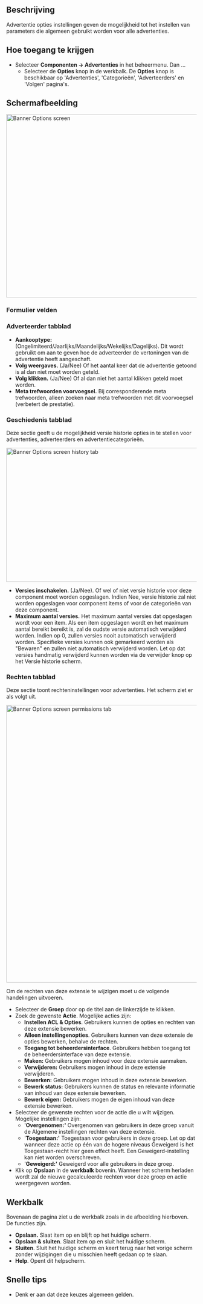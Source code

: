<!-- Filename: Help4.x:Banners:_Options / Display title: Advertenties: Opties -->

## Beschrijving

Advertentie opties instellingen geven de mogelijkheid tot het instellen
van parameters die algemeen gebruikt worden voor alle advertenties.

## Hoe toegang te krijgen

- Selecteer **Componenten → Advertenties** in het beheermenu. Dan
  ...
  - Selecteer de **Opties** knop in de werkbalk. De **Opties** knop is
    beschikbaar op 'Advertenties', 'Categorieën', 'Adverteerders' en
    'Volgen' pagina's.

## Schermafbeelding

<img
src="https://docs.joomla.org/images/thumb/9/94/Help-4x-Banner-Options-screen-nl.png/800px-Help-4x-Banner-Options-screen-nl.png"
decoding="async"
srcset="https://docs.joomla.org/images/thumb/9/94/Help-4x-Banner-Options-screen-nl.png/1200px-Help-4x-Banner-Options-screen-nl.png 1.5x, https://docs.joomla.org/images/9/94/Help-4x-Banner-Options-screen-nl.png 2x"
data-file-width="1264" data-file-height="764" width="800" height="484"
alt="Banner Options screen" />

### Formulier velden

### Adverteerder tabblad

- **Aankooptype:**
  (Ongelimiteerd/Jaarlijks/Maandelijks/Wekelijks/Dagelijks). Dit wordt
  gebruikt om aan te geven hoe de adverteerder de vertoningen van de
  advertentie heeft aangeschaft.
- **Volg weergaves.** (Ja/Nee) Of het aantal keer dat de advertentie
  getoond is al dan niet moet worden geteld.
- **Volg klikken.** (Ja/Nee) Of al dan niet het aantal klikken geteld
  moet worden.
- **Meta trefwoorden voorvoegsel.** Bij corresponderende meta
  trefwoorden, alleen zoeken naar meta trefwoorden met dit voorvoegsel
  (verbetert de prestatie).

### Geschiedenis tabblad

Deze sectie geeft u de mogelijkheid versie historie opties in te stellen
voor advertenties, adverteerders en advertentiecategorieën.

<img
src="https://docs.joomla.org/images/thumb/c/c1/Help-4x-Banner-Options-screen-history-tab-nl.png/800px-Help-4x-Banner-Options-screen-history-tab-nl.png"
decoding="async"
srcset="https://docs.joomla.org/images/c/c1/Help-4x-Banner-Options-screen-history-tab-nl.png 1.5x"
data-file-width="912" data-file-height="404" width="800" height="354"
alt="Banner Options screen history tab" />

- **Versies inschakelen.** (Ja/Nee). Of wel of niet versie historie voor
  deze component moet worden opgeslagen. Indien Nee, versie historie zal
  niet worden opgeslagen voor component items of voor de categorieën van
  deze component.
- **Maximum aantal versies.** Het maximum aantal versies dat opgeslagen
  wordt voor een item. Als een item opgeslagen wordt en het maximum
  aantal bereikt bereikt is, zal de oudste versie automatisch verwijderd
  worden. Indien op 0, zullen versies nooit automatisch verwijderd
  worden. Specifieke versies kunnen ook gemarkeerd worden als "Bewaren"
  en zullen niet automatisch verwijderd worden. Let op dat versies
  handmatig verwijderd kunnen worden via de verwijder knop op het
  Versie
  historie
  scherm.

### Rechten tabblad

Deze sectie toont rechteninstellingen voor advertenties. Het scherm ziet
er als volgt uit.

<img
src="https://docs.joomla.org/images/thumb/b/b5/Help-4x-Banner-Options-screen-permissions-tab-nl.png/800px-Help-4x-Banner-Options-screen-permissions-tab-nl.png"
decoding="async"
srcset="https://docs.joomla.org/images/b/b5/Help-4x-Banner-Options-screen-permissions-tab-nl.png 1.5x"
data-file-width="906" data-file-height="830" width="800" height="733"
alt="Banner Options screen permissions tab" />

Om de rechten van deze extensie te wijzigen moet u de volgende
handelingen uitvoeren.

- Selecteer de **Groep** door op de titel aan de linkerzijde te klikken.
- Zoek de gewenste **Actie**. Mogelijke acties zijn:
  - **Instellen ACL & Opties**. Gebruikers kunnen de opties en rechten
    van deze extensie bewerken.
  - **Alleen instellingenopties**. Gebruikers kunnen van deze extensie
    de opties bewerken, behalve de rechten.
  - **Toegang tot beheerdersinterface**. Gebruikers hebben toegang tot
    de beheerdersinterface van deze extensie.
  - **Maken:** Gebruikers mogen inhoud voor deze extensie aanmaken.
  - **Verwijderen:** Gebruikers mogen inhoud in deze extensie
    verwijderen.
  - **Bewerken:** Gebruikers mogen inhoud in deze extensie bewerken.
  - **Bewerk status:** Gebruikers kunnen de status en relevante
    informatie van inhoud van deze extensie bewerken.
  - **Bewerk eigen:** Gebruikers mogen de eigen inhoud van deze extensie
    bewerken.
- Selecteer de gewenste rechten voor de actie die u wilt wijzigen.
  Mogelijke instellingen zijn:
  - '**Overgenomen:'** Overgenomen van gebruikers in deze groep vanuit
    de Algemene instellingen rechten van deze extensie.
  - '**Toegestaan:'** Toegestaan voor gebruikers in deze groep. Let op
    dat wanneer deze actie op één van de hogere niveaus Geweigerd is het
    Toegestaan-recht hier geen effect heeft. Een Geweigerd-instelling
    kan niet worden overschreven.
  - '**Geweigerd:'** Geweigerd voor alle gebruikers in deze groep.
- Klik op **Opslaan** in de **werkbalk** bovenin. Wanneer het scherm
  herladen wordt zal de nieuwe gecalculeerde rechten voor deze groep en
  actie weergegeven worden.

## Werkbalk

Bovenaan de pagina ziet u de werkbalk zoals in de afbeelding hierboven.
De functies zijn.

- **Opslaan.** Slaat item op en blijft op het huidige scherm.
- **Opslaan & sluiten**. Slaat item op en sluit het huidige scherm.
- **Sluiten**. Sluit het huidige scherm en keert terug naar het vorige
  scherm zonder wijzigingen die u misschien heeft gedaan op te slaan.
- **Help**. Opent dit helpscherm.

## Snelle tips

- Denk er aan dat deze keuzes algemeen gelden.
